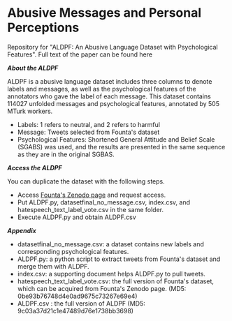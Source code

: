 # Abusive Messages and Personal Perceptions 

Repository for "ALDPF: An Abusive Language Dataset with Psychological Features". Full text of the paper can be found here

_**About the ALDPF**_

ALDPF is a abusive language dataset includes three columns to denote labels and messages, as well as the psychological features of the annotators who gave the label of each message. This dataset contains 114027 unfolded messages and psychological features, annotated by 505 MTurk workers.
* Labels: 1 refers to neutral, and 2 refers to harmful
* Message: Tweets selected from Founta's dataset
* Psychological Features: Shortened General Attitude and Belief Scale (SGABS) was used, and the results are presented in the same sequence as they are in the original SGBAS. 



_**Access the ALDPF**_

 You can duplicate the dataset with the following steps.

* Access [Founta's Zenodo page](https://zenodo.org/record/3706866#.YjzZfDUReUk) and request access.
* Put ALDPF.py, datasetfinal_no_message.csv, index.csv, and hatespeech_text_label_vote.csv in the same folder.
* Execute ALDPF.py and obtain ALDPF.csv


_**Appendix**_

* datasetfinal_no_message.csv: a dataset contains new labels and corresponding psychological features. 
* ALDPF.py: a python script to extract tweets from Founta's dataset and merge them with ALDPF.
* index.csv: a supporting document helps ALDPF.py to pull tweets.
* hatespeech_text_label_vote.csv: the full version of Founta's dataset, which can be acquired from Founta's Zenodo page. (MD5: 0be93b76748d4e0ad9675c73267e69e4)
* ALDPF.csv : the full version of ALDPF (MD5: 9c03a37d21c1e47489d76e1738bb3698)
